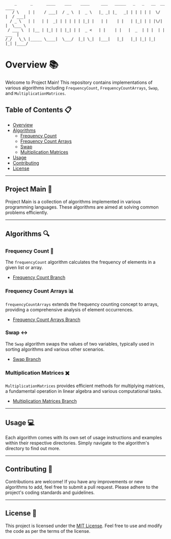         _      _      ____    ___    ____     ___   _____   _   _   __  __    ____  
       / \    | |    / ___|  / _ \  |  _ \   |_ _| |_   _| | | | | |  \/  |  / ___| 
      / _ \   | |   | |  _| | | | | | |_| |   | |    | |   | |_| | | |\/| |  \___ \ 
     / ___ \  | |__ | |_| | | |_| | |  _ <   | |    | |   |  _  | | |  | |  ___  |
    /_/   \_\ |_____ \____|  \___/  |_| \_|  |___|   |_|   |_| |_| |_|  |_| |____/

# Overview 📚

Welcome to Project Main! This repository contains implementations of various algorithms including `FrequencyCount`, `FrequencyCountArrays`, `Swap`, and `MultiplicationMatrices`.

## Table of Contents 📋
- [Overview](#overview)
- [Algorithms](#algorithms)
  - [Frequency Count](#frequency-count)
  - [Frequency Count Arrays](#frequency-count-arrays)
  - [Swap](#swap)
  - [Multiplication Matrices](#multiplication-matrices)
- [Usage](#usage)
- [Contributing](#contributing)
- [License](#license)

---

## Project Main 🚀

Project Main is a collection of algorithms implemented in various programming languages. These algorithms are aimed at solving common problems efficiently.

---

## Algorithms 🔍

### Frequency Count 🔢
The `frequencyCount` algorithm calculates the frequency of elements in a given list or array. 
- [Frequency Count Branch](../../tree/FrequencyCount)

### Frequency Count Arrays 📊
`frequencyCountArrays` extends the frequency counting concept to arrays, providing a comprehensive analysis of element occurrences.
- [Frequency Count Arrays Branch](../../tree/FrequencyCountArrays)

### Swap ↔️
The `Swap` algorithm swaps the values of two variables, typically used in sorting algorithms and various other scenarios.
- [Swap Branch](../../tree/Swap)

### Multiplication Matrices ✖️
`MultiplicationMatrices` provides efficient methods for multiplying matrices, a fundamental operation in linear algebra and various computational tasks.
- [Multiplication Matrices Branch](../../tree/MultiplicationMatrices)

---

## Usage 💻
Each algorithm comes with its own set of usage instructions and examples within their respective directories. Simply navigate to the algorithm's directory to find out more.

---

## Contributing 🤝
Contributions are welcome! If you have any improvements or new algorithms to add, feel free to submit a pull request. Please adhere to the project's coding standards and guidelines.

---

## License 📝
This project is licensed under the [MIT License](LICENSE). Feel free to use and modify the code as per the terms of the license.
